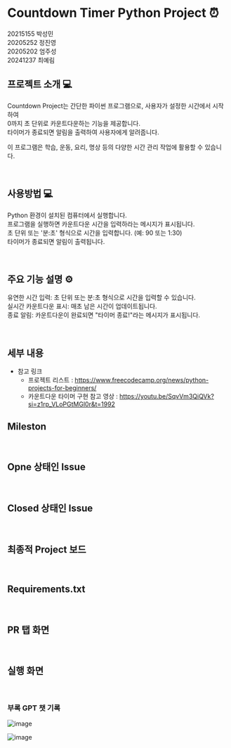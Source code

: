 # Countdown Timer Python Project ⏰
20215155 박성민 <br>
20205252 정진영 <br>
20205202 엄주성 <br>
20241237 최예림



## 프로젝트 소개 :computer:
Countdown Project는 간단한 파이썬 프로그램으로, 사용자가 설정한 시간에서 시작하여 <br>
0까지 초 단위로 카운트다운하는 기능을 제공합니다. <br>
타이머가 종료되면 알림을 출력하여 사용자에게 알려줍니다.

이 프로그램은 학습, 운동, 요리, 명상 등의 다양한 시간 관리 작업에 활용할 수 있습니다.

<br>

## 사용방법 :computer:
Python 환경이 설치된 컴퓨터에서 실행합니다. <br>
프로그램을 실행하면 카운트다운 시간을 입력하라는 메시지가 표시됩니다. <br>
초 단위 또는 '분:초' 형식으로 시간을 입력합니다. (예: 90 또는 1:30) <br>
타이머가 종료되면 알림이 출력됩니다.

<br>

## 주요 기능 설명 :gear:
유연한 시간 입력: 초 단위 또는 분:초 형식으로 시간을 입력할 수 있습니다. <br>
실시간 카운트다운 표시: 매초 남은 시간이 업데이트됩니다. <br>
종료 알림: 카운트다운이 완료되면 "타이머 종료!"라는 메시지가 표시됩니다.

<br>

## 세부 내용
- 참고 링크
  - 프로젝트 리스트 : https://www.freecodecamp.org/news/python-projects-for-beginners/
  - 카운트다운 타이머 구현 참고 영상 : https://youtu.be/SqvVm3QiQVk?si=z1rp_VLoPGtMGl0r&t=1992


## Mileston

<br>

## Opne 상태인 Issue

<br>

## Closed 상태인 Issue

<br>

## 최종적 Project 보드

<br>

## Requirements.txt

<br>

## PR 탭 화면

<br>

## 실행 화면

<br>

### 부록 GPT 챗 기록

![image](https://github.com/user-attachments/assets/d013b7a7-2a30-46ec-966c-c7742547a30d)

![image](https://github.com/user-attachments/assets/bc96284f-9e5b-4f85-8a84-0f0843d583c9)

